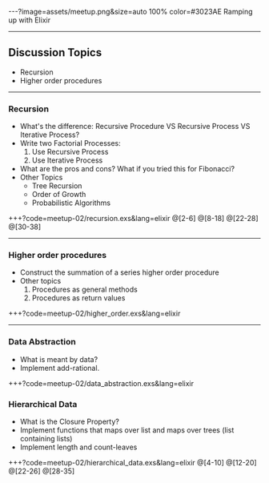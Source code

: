 ---?image=assets/meetup.png&size=auto 100% color=#3023AE
Ramping up with Elixir

---
## Discussion Topics
- Recursion
- Higher order procedures

---
### Recursion
- What's the difference: Recursive Procedure VS Recursive Process VS Iterative Process?
- Write two Factorial Processes:
    1. Use Recursive Process
    2. Use Iterative Process
- What are the pros and cons? What if you tried this for Fibonacci?
- Other Topics
    - Tree Recursion
    - Order of Growth
    - Probabilistic Algorithms

+++?code=meetup-02/recursion.exs&lang=elixir
@[2-6]
@[8-18]
@[22-28]
@[30-38]

---
### Higher order procedures
- Construct the summation of a series higher order procedure
- Other topics
    1. Procedures as general methods
    2. Procedures as return values

+++?code=meetup-02/higher_order.exs&lang=elixir

---
### Data Abstraction
- What is meant by data?
- Implement add-rational.

+++?code=meetup-02/data_abstraction.exs&lang=elixir

### Hierarchical Data
- What is the Closure Property?
- Implement functions that maps over list and maps over trees (list containing lists)
- Implement length and count-leaves

+++?code=meetup-02/hierarchical_data.exs&lang=elixir
@[4-10]
@[12-20]
@[22-26]
@[28-35]


